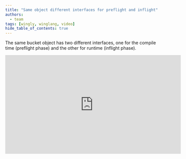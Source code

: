 ```yaml
---
title: "Same object different interfaces for preflight and inflight"
authors: 
  - team
tags: [wingly, winglang, video]
hide_table_of_contents: true
---
```


The same bucket object has two different interfaces, one for the compile time (preflight phase) and the other for runtime (inflight phase).

<!--truncate-->

<iframe width="560" height="315" src="https://www.youtube.com/embed/y7OGRC2f5gk" title="YouTube video player" frameborder="0" allow="accelerometer; autoplay; clipboard-write; encrypted-media; gyroscope; picture-in-picture; web-share" allowfullscreen></iframe>
